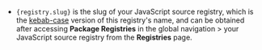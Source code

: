 - `{registry.slug}` is the slug of your JavaScript source registry, which is the [kebab-case](https://en.wikipedia.org/wiki/Letter_case#Kebab_case) version of this registry's name, and can be obtained after accessing **Package Registries** in the global navigation > your JavaScript source registry from the **Registries** page.
